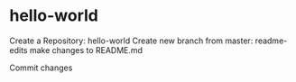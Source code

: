 # hello-world

Create a Repository: hello-world
Create new branch from master: readme-edits
make changes to README.md

Commit changes


